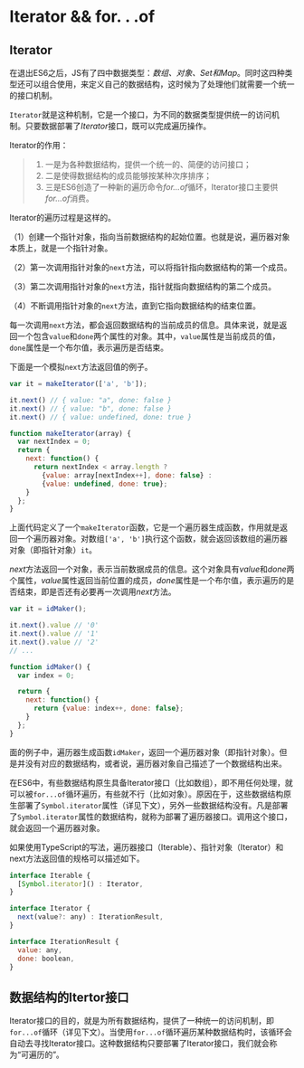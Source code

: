 # Iterator    &&   for. . .of

## Iterator

在退出ES6之后，JS有了四中数据类型：*数组、对象、Set和Map*。同时这四种类型还可以组合使用，来定义自己的数据结构，这时候为了处理他们就需要一个统一的接口机制。

`Iterator`就是这种机制，它是一个接口，为不同的数据类型提供统一的访问机制。只要数据部署了*Iterator*接口，既可以完成遍历操作。

Iterator的作用：

> 1. 一是为各种数据结构，提供一个统一的、简便的访问接口；
> 2. 二是使得数据结构的成员能够按某种次序排序；
> 3. 三是ES6创造了一种新的遍历命令*for...of*循环，Iterator接口主要供*for...of*消费。

Iterator的遍历过程是这样的。

（1）创建一个指针对象，指向当前数据结构的起始位置。也就是说，遍历器对象本质上，就是一个指针对象。

（2）第一次调用指针对象的`next`方法，可以将指针指向数据结构的第一个成员。

（3）第二次调用指针对象的`next`方法，指针就指向数据结构的第二个成员。

（4）不断调用指针对象的`next`方法，直到它指向数据结构的结束位置。

每一次调用`next`方法，都会返回数据结构的当前成员的信息。具体来说，就是返回一个包含`value`和`done`两个属性的对象。其中，`value`属性是当前成员的值，`done`属性是一个布尔值，表示遍历是否结束。

下面是一个模拟`next`方法返回值的例子。

```javascript
var it = makeIterator(['a', 'b']);

it.next() // { value: "a", done: false }
it.next() // { value: "b", done: false }
it.next() // { value: undefined, done: true }

function makeIterator(array) {
  var nextIndex = 0;
  return {
    next: function() {
      return nextIndex < array.length ?
        {value: array[nextIndex++], done: false} :
        {value: undefined, done: true};
    }
  };
}
```

上面代码定义了一个`makeIterator`函数，它是一个遍历器生成函数，作用就是返回一个遍历器对象。对数组`['a', 'b']`执行这个函数，就会返回该数组的遍历器对象（即指针对象）`it`。

*next*方法返回一个对象，表示当前数据成员的信息。这个对象具有*value*和*done*两个属性，*value*属性返回当前位置的成员，*done*属性是一个布尔值，表示遍历的是否结束，即是否还有必要再一次调用*next*方法。

```javascript
var it = idMaker();

it.next().value // '0'
it.next().value // '1'
it.next().value // '2'
// ...

function idMaker() {
  var index = 0;

  return {
    next: function() {
      return {value: index++, done: false};
    }
  };
}
```

面的例子中，遍历器生成函数`idMaker`，返回一个遍历器对象（即指针对象）。但是并没有对应的数据结构，或者说，遍历器对象自己描述了一个数据结构出来。

在ES6中，有些数据结构原生具备Iterator接口（比如数组），即不用任何处理，就可以被`for...of`循环遍历，有些就不行（比如对象）。原因在于，这些数据结构原生部署了`Symbol.iterator`属性（详见下文），另外一些数据结构没有。凡是部署了`Symbol.iterator`属性的数据结构，就称为部署了遍历器接口。调用这个接口，就会返回一个遍历器对象。

如果使用TypeScript的写法，遍历器接口（Iterable）、指针对象（Iterator）和next方法返回值的规格可以描述如下。

```javascript
interface Iterable {
  [Symbol.iterator]() : Iterator,
}

interface Iterator {
  next(value?: any) : IterationResult,
}

interface IterationResult {
  value: any,
  done: boolean,
}
```

## 数据结构的Itertor接口

   Iterator接口的目的，就是为所有数据结构，提供了一种统一的访问机制，即`for...of`循环（详见下文）。当使用`for...of`循环遍历某种数据结构时，该循环会自动去寻找Iterator接口。这种数据结构只要部署了Iterator接口，我们就会称为“可遍历的”。







 




















